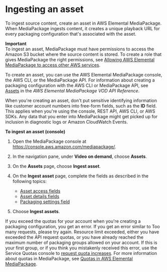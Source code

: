 # Ingesting an asset<a name="asset-create"></a>

To ingest source content, create an asset in AWS Elemental MediaPackage\. When MediaPackage ingests content, it creates a unique playback URL for every packaging configuration that's associated with the asset\.

**Important**  
To ingest an asset, MediaPackage must have permissions to access the Amazon S3 bucket where the source content is stored\. To create a role that gives MediaPackage the right permissions, see [Allowing AWS Elemental MediaPackage to access other AWS services](setting-up-create-trust-rel.md)\.

To create an asset, you can use the AWS Elemental MediaPackage console, the AWS CLI, or the MediaPackage API\. For information about creating a packaging configuration with the AWS CLI or MediaPackage API, see [Assets](https://docs.aws.amazon.com/mediapackage-vod/latest/apireference/assets.html) in the *AWS Elemental MediaPackage VOD API Reference*\.

When you're creating an asset, don't put sensitive identifying information like customer account numbers into free\-form fields, such as the **ID** field\. This applies when you're using the console, REST API, AWS CLI, or AWS SDKs\. Any data that you enter into MediaPackage might get picked up for inclusion in diagnostic logs or Amazon CloudWatch Events\.

**To ingest an asset \(console\)**

1. Open the MediaPackage console at [https://console\.aws\.amazon\.com/mediapackage/](https://console.aws.amazon.com/mediapackage/)\.

1. In the navigation pane, under **Video on demand**, choose **Assets**\.

1. On the **Assets** page, choose **Ingest asset**\.

1. On the **Ingest asset** page, complete the fields as described in the following topics:
   + [Asset access fields](asset-create-access.md)
   + [Asset details fields](asset-create-details.md)
   + [Packaging settings field](asset-create-pkg.md)

1. Choose **Ingest assets**\.

If you exceed the quotas for your account when you're creating a packaging configuration, you get an error\. If you get an error similar to Too many requests, please try again\. Resource limit exceeded, either you have exceeded the API request quotas, or you have already reached the maximum number of packaging groups allowed on your account\. If this is your first group, or if you think you mistakenly received this error, use the Service Quotas console to [request quota increases](https://console.aws.amazon.com/servicequotas/home?region=us-east-1#!/services/mediapackage/quotas)\. For more information about quotas in MediaPackage, see [Quotas in AWS Elemental MediaPackage](quotas.md)\.